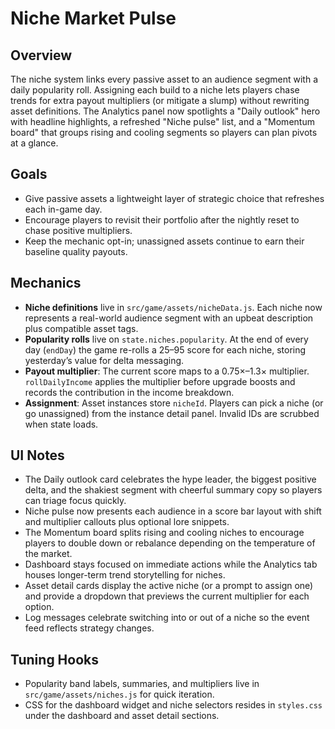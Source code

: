 # Niche Market Pulse

## Overview
The niche system links every passive asset to an audience segment with a daily popularity roll. Assigning each build to a niche lets players chase trends for extra payout multipliers (or mitigate a slump) without rewriting asset definitions. The Analytics panel now spotlights a "Daily outlook" hero with headline highlights, a refreshed "Niche pulse" list, and a "Momentum board" that groups rising and cooling segments so players can plan pivots at a glance.

## Goals
- Give passive assets a lightweight layer of strategic choice that refreshes each in-game day.
- Encourage players to revisit their portfolio after the nightly reset to chase positive multipliers.
- Keep the mechanic opt-in; unassigned assets continue to earn their baseline quality payouts.

## Mechanics
- **Niche definitions** live in `src/game/assets/nicheData.js`. Each niche now represents a real-world audience segment with an upbeat description plus compatible asset tags.
- **Popularity rolls** live on `state.niches.popularity`. At the end of every day (`endDay`) the game re-rolls a 25–95 score for each niche, storing yesterday’s value for delta messaging.
- **Payout multiplier**: The current score maps to a 0.75×–1.3× multiplier. `rollDailyIncome` applies the multiplier before upgrade boosts and records the contribution in the income breakdown.
- **Assignment**: Asset instances store `nicheId`. Players can pick a niche (or go unassigned) from the instance detail panel. Invalid IDs are scrubbed when state loads.

## UI Notes
- The Daily outlook card celebrates the hype leader, the biggest positive delta, and the shakiest segment with cheerful summary copy so players can triage focus quickly.
- Niche pulse now presents each audience in a score bar layout with shift and multiplier callouts plus optional lore snippets.
- The Momentum board splits rising and cooling niches to encourage players to double down or rebalance depending on the temperature of the market.
- Dashboard stays focused on immediate actions while the Analytics tab houses longer-term trend storytelling for niches.
- Asset detail cards display the active niche (or a prompt to assign one) and provide a dropdown that previews the current multiplier for each option.
- Log messages celebrate switching into or out of a niche so the event feed reflects strategy changes.

## Tuning Hooks
- Popularity band labels, summaries, and multipliers live in `src/game/assets/niches.js` for quick iteration.
- CSS for the dashboard widget and niche selectors resides in `styles.css` under the dashboard and asset detail sections.
